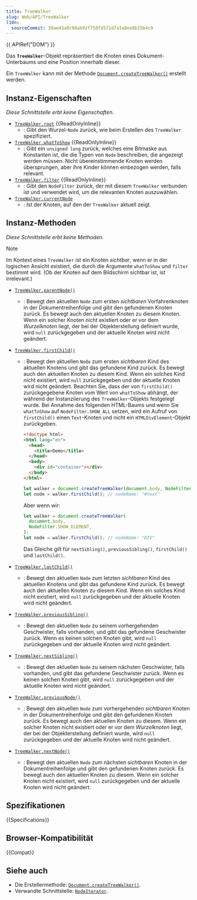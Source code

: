```yaml
---
title: TreeWalker
slug: Web/API/TreeWalker
l10n:
  sourceCommit: 30ae43a0c98ab92f750fd571d7a3a8ee8b15b4c0
---
```


{{ APIRef("DOM") }}

Das **`TreeWalker`**-Objekt repräsentiert die Knoten eines Dokument-Unterbaums und eine Position innerhalb dieser.

Ein `TreeWalker` kann mit der Methode [`Document.createTreeWalker()`](/de/docs/Web/API/Document/createTreeWalker) erstellt werden.

## Instanz-Eigenschaften

_Diese Schnittstelle erbt keine Eigenschaften._

- [`TreeWalker.root`](/de/docs/Web/API/TreeWalker/root) {{ReadOnlyInline}}
  - : Gibt den Wurzel-`Node` zurück, wie beim Erstellen des `TreeWalker` spezifiziert.
- [`TreeWalker.whatToShow`](/de/docs/Web/API/TreeWalker/whatToShow) {{ReadOnlyInline}}
  - : Gibt ein `unsigned long` zurück, welches eine Bitmaske aus Konstanten ist, die die Typen von `Node` beschreiben, die angezeigt werden müssen. Nicht übereinstimmende Knoten werden übersprungen, aber ihre Kinder können einbezogen werden, falls relevant.
- [`TreeWalker.filter`](/de/docs/Web/API/TreeWalker/filter) {{ReadOnlyInline}}
  - : Gibt den `NodeFilter` zurück, der mit diesem `TreeWalker` verbunden ist und verwendet wird, um die relevanten Knoten auszuwählen.
- [`TreeWalker.currentNode`](/de/docs/Web/API/TreeWalker/currentNode)
  - : Ist der Knoten, auf den der `TreeWalker` aktuell zeigt.

## Instanz-Methoden

_Diese Schnittstelle erbt keine Methoden._

> [!NOTE]
> Im Kontext eines `TreeWalker` ist ein Knoten _sichtbar_, wenn er in der logischen Ansicht existiert, die durch die Argumente `whatToShow` und `filter` bestimmt wird. (Ob der Knoten auf dem Bildschirm sichtbar ist, ist irrelevant.)

- [`TreeWalker.parentNode()`](/de/docs/Web/API/TreeWalker/parentNode)
  - : Bewegt den aktuellen `Node` zum ersten _sichtbaren_ Vorfahrenknoten in der Dokumentreihenfolge und gibt den gefundenen Knoten zurück. Es bewegt auch den aktuellen Knoten zu diesem Knoten. Wenn ein solcher Knoten nicht existiert oder er vor dem _Wurzelknoten_ liegt, der bei der Objekterstellung definiert wurde, wird `null` zurückgegeben und der aktuelle Knoten wird nicht geändert.
- [`TreeWalker.firstChild()`](/de/docs/Web/API/TreeWalker/firstChild)
  - : Bewegt den aktuellen `Node` zum ersten _sichtbaren_ Kind des aktuellen Knotens und gibt das gefundene Kind zurück. Es bewegt auch den aktuellen Knoten zu diesem Kind. Wenn ein solches Kind nicht existiert, wird `null` zurückgegeben und der aktuelle Knoten wird nicht geändert. Beachten Sie, dass der von `firstChild()` zurückgegebene Knoten vom Wert von `whatToShow` abhängt, der während der Instanziierung des `TreeWalker`-Objekts festgelegt wurde. Bei Annahme des folgenden HTML-Baums und wenn Sie `whatToShow` auf `NodeFilter.SHOW_ALL` setzen, wird ein Aufruf von `firstChild()` einen `Text`-Knoten und nicht ein `HTMLDivElement`-Objekt zurückgeben.

    ```html
    <!doctype html>
    <html lang="en">
      <head>
        <title>Demo</title>
      </head>
      <body>
        <div id="container"></div>
      </body>
    </html>
    ```

    ```js
    let walker = document.createTreeWalker(document.body, NodeFilter.SHOW_ALL);
    let node = walker.firstChild(); // nodeName: "#text"
    ```

    Aber wenn wir:

    ```js
    let walker = document.createTreeWalker(
      document.body,
      NodeFilter.SHOW_ELEMENT,
    );
    let node = walker.firstChild(); // nodeName: "DIV"
    ```

    Das Gleiche gilt für `nextSibling()`, `previousSibling()`, `firstChild()` und `lastChild()`.

- [`TreeWalker.lastChild()`](/de/docs/Web/API/TreeWalker/lastChild)
  - : Bewegt den aktuellen `Node` zum letzten _sichtbaren_ Kind des aktuellen Knotens und gibt das gefundene Kind zurück. Es bewegt auch den aktuellen Knoten zu diesem Kind. Wenn ein solches Kind nicht existiert, wird `null` zurückgegeben und der aktuelle Knoten wird nicht geändert.
- [`TreeWalker.previousSibling()`](/de/docs/Web/API/TreeWalker/previousSibling)
  - : Bewegt den aktuellen `Node` zu seinem vorhergehenden Geschwister, falls vorhanden, und gibt das gefundene Geschwister zurück. Wenn es keinen solchen Knoten gibt, wird `null` zurückgegeben und der aktuelle Knoten wird nicht geändert.
- [`TreeWalker.nextSibling()`](/de/docs/Web/API/TreeWalker/nextSibling)
  - : Bewegt den aktuellen `Node` zu seinem nächsten Geschwister, falls vorhanden, und gibt das gefundene Geschwister zurück. Wenn es keinen solchen Knoten gibt, wird `null` zurückgegeben und der aktuelle Knoten wird nicht geändert.
- [`TreeWalker.previousNode()`](/de/docs/Web/API/TreeWalker/previousNode)
  - : Bewegt den aktuellen `Node` zum vorhergehenden _sichtbaren_ Knoten in der Dokumentreihenfolge und gibt den gefundenen Knoten zurück. Es bewegt auch den aktuellen Knoten zu diesem. Wenn ein solcher Knoten nicht existiert oder er vor dem _Wurzelknoten_ liegt, der bei der Objekterstellung definiert wurde, wird `null` zurückgegeben und der aktuelle Knoten wird nicht geändert.
- [`TreeWalker.nextNode()`](/de/docs/Web/API/TreeWalker/nextNode)
  - : Bewegt den aktuellen `Node` zum nächsten _sichtbaren_ Knoten in der Dokumentreihenfolge und gibt den gefundenen Knoten zurück. Es bewegt auch den aktuellen Knoten zu diesem. Wenn ein solcher Knoten nicht existiert, wird `null` zurückgegeben und der aktuelle Knoten wird nicht geändert.

## Spezifikationen

{{Specifications}}

## Browser-Kompatibilität

{{Compat}}

## Siehe auch

- Die Erstellermethode: [`Document.createTreeWalker()`](/de/docs/Web/API/Document/createTreeWalker).
- Verwandte Schnittstelle: [`NodeIterator`](/de/docs/Web/API/NodeIterator).
